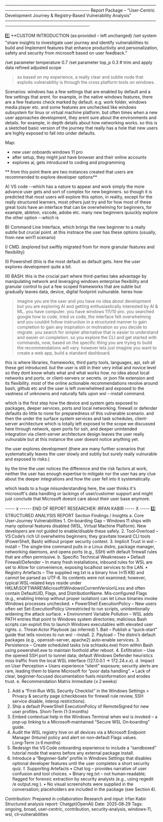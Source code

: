 ──────────────────────────────────────────────────────────────────────────────
Report Package – “User‑Centric Development Journey & Registry‑Based Vulnerability
Analysis”
──────────────────────────────────────────────────────────────────────────────

1️⃣ **CUSTOM INTRODUCTION (as‑provided – left unchanged)
/set system "share insights to investigate user journey and identify vulnerabilities to build and Implement features that enhance productivity and personalization, safety and security from microsoft based on user feedback."

/set parameter temperature 0.7
/set parameter top_p 0.3 # trim and apply data refined adjusted scope

>so based on my experience, a really clear and subtle node that exploits vulnerability is through the cross platform tools on windows.

Scenarios: windows has a few settings that are enabled by default and a few settings that arent. for example, in the native windows features, there are a few features check marked by default. e.g. work folder, windows media player etc. and some features are unchecked like windows subsystem for linux or virtual machine platform. but often times when a new user approaches development, they arent sure about the environments and details. for example, in depth details about how networking works. so this is a sketched basic version of the journey that really has a hole that new users are highly exposed to fall into under defaults.

Map:

- new user onboards windows 11 pro
- after setup, they might just have browser and their online accounts
- explores ai, gets introduced to coding and programming

** from this point there are two instances created that users are recommended to explore developer options**

A) VS code --which has a nature to appear and work simply the more advance user gets and sort of complex for new beginners. so though it is predicted that most users will explore this option, in reality, except for the really structured learners, most others just try and for how most of these great tools have an interface that can be overwhelming for beginners, for example, ableton, vscode, adobe etc. many new beginners quiuckly explore the other option --which is

B) Command Line Interface, which brings the new beginner to a really subtle but crucial point. at this instnace the user has these options (usually, from new win11 scenario)

I) CMD. (explored but swiftly migrated from for more granular features and flexibility)

II) Powershell (this is the most default as default gets. here the user explores development quite a bit.

III) BASH: this is the crucial part where third-parties take advantage by manipulating network and leveraging windows enterprise flexibility and granular control to put a few scoped frameworks that are subtle but gradually leaves data, device, digital footprint vulnurable. heres how:

>imagine you are the user and you have no idea about development but you are exploring AI and getting enthusiastically interested by AI & ML. you have computer. you have windows 111/10 pro. you searched google how to code, tried vs code, the interface felt overwhelming and you couldnt follow instruction in a structured manner to gain completion to gain any inspiration or motivation so you decide to migrate. you search for simpler alternative that is easier to understand and easier on completion. so you explore the CLI and get started with commands, now, based on the specific thing you are trying to build the recommendations will vary. however lets just imagine you want to create a web app, build a standard dashboard.

this is where libraries, frameworks, third party tools, languages, api, ssh all these get introduced. but the user is still in their very initial and novice level so they dont know whats what and what works how. no idea about local networks and ports. or client-servers or secrets. or json file extension and its flexibility. most of the online actionable recommendations revolve around bash, github etc and the user is left overwhelmed and exposed to the vastness of unknowns and naturally falls upon wsl --install command.

which is the first step how the device and system gets exposed to packages, deeper services, ports and local networking. firewall or defender defaults do little to none for preparedness of this vulnerable scenario. and then the under the surface system services and task schedules, client-server architecture which is totally left exposed to the scope we discussed here through network, open ports for ssh, and deeper unintended integration via client-server architecture design leaves the user really vulnurable but at this instance the user doesnt notice anything yet.

the user explores development (there are many further scenarios that systematically leaves the user slowly and subtly but surely really vulnurable and exposed to risks.)

by the time the user notices the difference and the risk factors at work, neither the user has enough expertise to mitigate nor the user has any clue about the deeper integrations and how the user fell into it systematically.

which leads to a huge misunderstanding here, the user thinks it's microsoft's data handling or lackings of user/customer support and might just conclude that Microsoft doesnt care about their user base anymore.

----- x ------
END OF REPORT
RESEARCHER: IRFAN KABIR
----- X -----
2️⃣ STRUCTURED ANALYSIS REPORT
Section	Findings / Insights
a. Core User‑Journey Vulnerabilities	1. On‑boarding Gap – Windows 11 ships with many optional features disabled (WSL, Virtual Machine Platform). New developers are not guided to enable/disable these safely.
2. Tool‑Overload – VS Code’s rich UI overwhelms beginners; they gravitate toward CLI tools (PowerShell, Bash) without proper security context.
3. Implicit Trust in wsl –install – The single‑line command pulls in a Linux distro, package manager, networking daemons, and opens ports (e.g., SSH) with default firewall rules that are often permissive.
b. Specific Technical Weaknesses	• Default Firewall/Defender – In many fresh installations, inbound rules for WSL are set to Allow for convenience, exposing localhost services to the LAN.
• Registry Artefacts – The supplied reg.txt is a binary hive (≈15 KB) and cannot be parsed as UTF‑8. Its contents were not examined; however, typical WSL‑related keys reside under HKLM\SOFTWARE\Microsoft\Windows\CurrentVersion\Lxss and often contain DefaultUID, Flags, and DistributionName. Mis‑configured Flags (e.g., enabling Interop without proper isolation) can let Linux binaries invoke Windows processes unchecked.
• PowerShell ExecutionPolicy – New users often set Set-ExecutionPolicy Unrestricted to run scripts, unintentionally widening the attack surface.
• Environment Variable Pollution – WSL adds PATH entries that point to Windows system directories; malicious Bash scripts can exploit this to launch Windows executables with elevated user rights.
c. Threat‑Actor Playbook (as inferred)	1. Bait – Publish a “quick‑start” guide that tells novices to run wsl --install.
2. Payload – The distro’s default packages (e.g., openssh-server, apache2) auto‑enable services.
3. Persistence – Create scheduled tasks (via schtasks.exe) from within Bash using powershell.exe to maintain foothold after reboot.
4. Exfiltration – Use the opened SSH port to tunnel data; default Windows Defender heuristics miss traffic from the local WSL interface (127.0.0.1 → 172.24.x.x).
d. Impact on User Perception	• Users experience “silent” exposure; security alerts are rare, leading them to blame Microsoft for “poor data handling”.
• Lack of clear, beginner‑focused documentation fuels misinformation and erodes trust.
e. Recommendation Matrix	Immediate (≤ 2 weeks)
1. Add a “First‑Run WSL Security Checklist” in the Windows Settings > Privacy & security page (checkboxes for firewall rule review, SSH service disable, interop restrictions).
2. Ship a default PowerShell ExecutionPolicy of RemoteSigned for new user profiles.
Short‑Term (1‑3 months)
3. Embed contextual help in the Windows Terminal when wsl is invoked – a pop‑up linking to a Microsoft‑maintained “Secure WSL On‑boarding” guide.
4. Audit the WSL registry hive on all devices via a Microsoft Endpoint Manager (Intune) policy and alert on non‑default Flags values.
Long‑Term (≥ 6 months)
5. Redesign the VS Code onboarding experience to include a “sandboxed” tutorial mode that warns before any external package install.
6. Introduce a “Beginner‑Safe” profile in Windows Settings that disables optional developer features until the user completes a short security quiz.
f. Supporting Artefacts	• Chat log – provides narrative of user confusion and tool choices.
• Binary reg.txt – not human‑readable; flagged for forensic extraction by security analysts (e.g., using regedit /e output.reg <HivePath>).
• No visual screenshots were supplied in the conversation; placeholders are included in the package (see Section 4).

Contribution: Prepared in collaboration
Research and input: Irfan Kabir 
Structured analysis report: Chatgpt(OpenAI)
Date: 2025‑08‑29
Tags: ongoing, broad, user‑centric, contribution, security‑analysis, windows‑11, wsl, cli‑vulnerabilities

